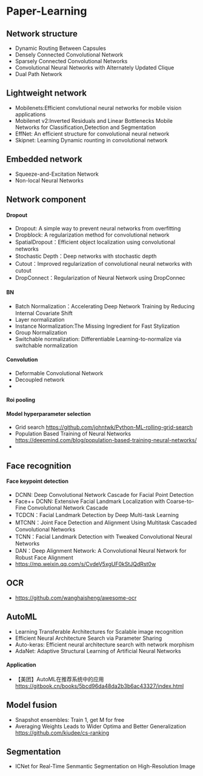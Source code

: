 # Paper-Learning
## Network structure
   -  Dynamic Routing Between Capsules  
   -  Densely Connected Convolutional Network
   -  Sparsely Connected Convolutional Networks   
   -  Convolutional Neural Networks with Alternately Updated Clique   
   -  Dual Path Network   
   
   
## Lightweight network
   -  Mobilenets:Efficient convlutional neural networks for mobile vision applications
   -  Mobilenet v2:Inverted Residuals and Linear Bottlenecks Mobile Networks for Classification,Detection and Segmentation
   -  EffNet: An efficient structure for convolutional neural network    
   -  Skipnet: Learning Dynamic rounting in convolutional network

## Embedded network
   - Squeeze-and-Excitation Network   
   - Non-local Neural Networks      
   
  
## Network component
#### Dropout
   - Dropout: A simple way to prevent neural networks from overfitting       
   - Dropblock: A regularization method for convolutional network      
   - SpatialDropout：Efficient object localization using convolutional networks    
   - Stochastic Depth：Deep networks with stochastic depth   
   - Cutout：Improved regularization of convolutional neural networks with cutout    
   - DropConnect：Regularization of Neural Network using DropConnec    
#### BN
   - Batch Normalization：Accelerating Deep Network Training by Reducing Internal Covariate Shift     
   - Layer normalization   
   - Instance Normalization:The Missing Ingredient for Fast Stylization   
   - Group Normalization     
   - Switchable normalization: Differentiable Learning-to-normalize via switchable normalization   
#### Convolution 
   - Deformable Convolutional Network    
   - Decoupled network    
   -  
#### Roi pooling
   
#### Model hyperparameter selection
   - Grid search https://github.com/johntwk/Python-ML-rolling-grid-search
   - Population Based Training of Neural Networks https://deepmind.com/blog/population-based-training-neural-networks/      
   - 

## Face recognition
#### Face keypoint detection
   - DCNN: Deep Convolutional Network Cascade for Facial Point Detection      
   - Face++ DCNN: Extensive Facial Landmark Localization with Coarse-to-Fine Convolutional Network Cascade    
   - TCDCN：Facial Landmark Detection by Deep Multi-task Learning    
   - MTCNN：Joint Face Detection and Alignment Using Multitask Cascaded Convolutional Networks     
   - TCNN：Facial Landmark Detection with Tweaked Convolutional Neural Networks   
   - DAN：Deep Alignment Network: A Convolutional Neural Network for Robust Face Alignment     
   - https://mp.weixin.qq.com/s/CvdeV5xgUF0kStJQdRst0w

## OCR
   -  https://github.com/wanghaisheng/awesome-ocr
   
## AutoML
   -  Learning Transferable Architectures for Scalable image recognition    
   -  Efficient Neural Architecture Search via Parameter Sharing    
   -  Auto-keras: Efficient neural architecture search with network morphism  
   -  AdaNet: Adaptive Structural Learning of Artificial Neural Networks   
#### Application
   - 【美团】AutoML在推荐系统中的应用 https://gitbook.cn/books/5bcd96da48da2b3b6ac43327/index.html

## Model fusion
   - Snapshot ensembles: Train 1, get M for free
   - Averaging Weights Leads to Wider Optima and Better Generalization   https://github.com/kiudee/cs-ranking   
   
## Segmentation
   - ICNet for Real-Time Senmantic Segmentation on High-Resolution Image    
   
